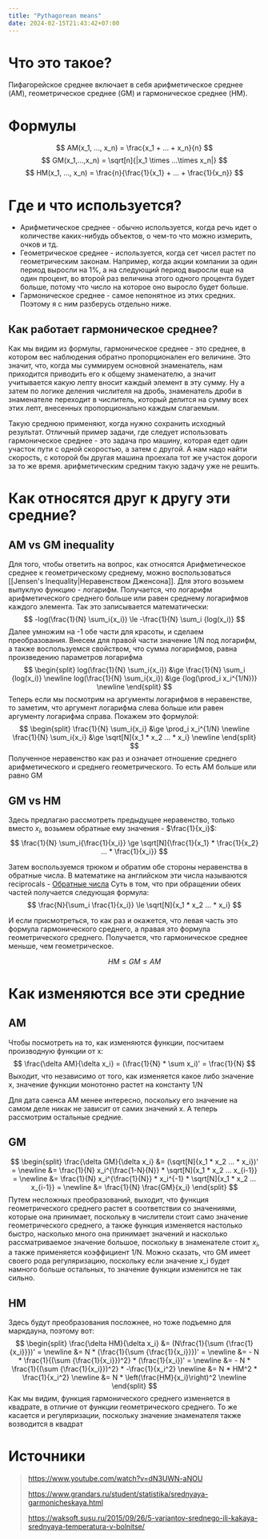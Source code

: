 ```yaml
---
title: "Pythagorean means"
date: 2024-02-15T21:43:42+07:00
---
```


# Что это такое?
Пифагорейское среднее включает в себя арифметическое среднее (AM), геометрическое среднее (GM) и гармоническое среднее (HM).
# Формулы 
$$
AM(x_1, ..., x_n) = \frac{x_1 + ... + x_n}{n}
$$
$$
GM(x_1,...,x_n) = \sqrt[n]{|x_1 \times ...\times x_n|}
$$
$$
HM(x_1, ..., x_n) = \frac{n}{\frac{1}{x_1} + ... + \frac{1}{x_n}}
$$
# Где и что используется?
- Арифметическое среднее - обычно используется, когда речь идет о количестве каких-нибудь объектов, о чем-то что можно измерить, очков и тд. 
- Геометрическое среднее - используется, когда сет чисел растет по геометрическим законам. Например, когда акции компании за один период выросли на 1%, а на следующий период выросли еще на один процент, во второй раз величина этого одного процента будет больше, потому что число на которое оно выросло будет больше.
- Гармоническое среднее - самое непонятное из этих средних. Поэтому я с ним разберусь отдельно ниже.
## Как работает гармоническое среднее?
Как мы видим из формулы, гармоническое среднее - это среднее, в котором вес наблюдения обратно пропорционален его величине. 
Это значит, что, когда мы суммируем основной знаменатель, нам приходится приводить его к общему знаменателю, а значит учитывается какую лепту вносит каждый элемент в эту сумму. Ну а затем по логике деления числителя на дробь, знаменатель дроби в знаменателе переходит в числитель, который делится на сумму всех этих лепт, внесенных пропорционально каждым слагаемым.

Такую среднюю применяют, когда нужно сохранить исходный результат. Отличный пример задачи, где следует использовать гармоническое среднее - это задача про машину, которая едет один участок пути с одной скоростью, а затем с другой. А нам надо найти скорость, с которой бы другая машина проехала тот же участок дороги за то же время. арифметическим средним такую задачу уже не решить.
# Как относятся друг к другу эти средние?

## AM vs GM inequality
Для того, чтобы ответить на вопрос, как относятся Арифметическое среднее к геометрическому среднему, можно воспользоваться [[Jensen's Inequality|Неравенством Дженсона]]. 
Для этого возьмем выпуклую функцию - логарифм. Получается, что логарифм арифметического среднего больше или равен среднему логарифмов каждого элемента.
Так это записывается математически:
$$
-log(\frac{1}{N} \sum_i{x_i}) \le -\frac{1}{N} \sum_i {log(x_i)}
$$
Далее умножим на -1 обе части для красоты, и сделаем преобразования. Внесем для правой части значение 1/N под логарифм, а также воспользуемся свойством, что сумма логарифмов, равна произведению параметров логарифма
$$
\begin{split}
log(\frac{1}{N} \sum_i{x_i}) &\ge \frac{1}{N} \sum_i {log(x_i)} \newline
log(\frac{1}{N} \sum_i{x_i}) &\ge {log(\prod_i x_i^{1/N})} \newline
\end{split}
$$
Теперь если мы посмотрим на аргументы логарифмов в неравенстве, то заметим, что аргумент логарифма слева больше или равен аргументу логарифма справа.
Покажем это формулой:
$$
\begin{split}
\frac{1}{N} \sum_i{x_i} &\ge \prod_i x_i^{1/N} \newline
\frac{1}{N} \sum_i{x_i} &\ge \sqrt[N]{x_1 * x_2 ... * x_i} \newline
\end{split}
$$
Полученное неравенство как раз и означает отношение среднего арифметического и среднего геометрического. То есть AM больше или равно GM

## GM vs HM

Здесь предлагаю рассмотреть предыдущее неравенство, только вместо $x_i$, возьмем обратные ему значения - $\frac{1}{x_i}$:
$$
\frac{1}{N} \sum_i{\frac{1}{x_i}} \ge \sqrt[N]{\frac{1}{x_1} * \frac{1}{x_2} ... * \frac{1}{x_i}}
$$

Затем воспользуемся трюком и обратим обе стороны неравенства в обратные числа. В математике на английском эти числа называются reciprocals - [Обратные числа](https://en.wikipedia.org/wiki/Multiplicative_inverse)
Суть в том, что при обращении обеих частей получается следующая формула:
$$
\frac{N}{\sum_i \frac{1}{x_i}} \le \sqrt[N]{x_1 * x_2 ... * x_i}
$$

И если присмотреться, то как раз и окажется, что левая часть это формула гармонического среднего, а правая это формула геометрического среднего.
Получается, что гармоническое среднее меньше, чем геометрическое.

$$
HM \le GM \le AM
$$

# Как изменяются все эти средние

## AM

Чтобы посмотреть на то, как изменяются функции, посчитаем производную функции от x:
$$
\frac{\delta AM}{\delta x_i} = (\frac{1}{N} * \sum x_i)' = \frac{1}{N}
$$
Выходит, что независимо от того, как изменяется какое либо значение x, значение функции монотонно растет на константу 1/N

Для дата саенса AM менее интересно, поскольку его значение на самом деле никак не зависит от самих значений x.
А теперь рассмотрим остальные средние.

## GM
$$
\begin{split}
\frac{\delta GM}{\delta x_i} &= (\sqrt[N]{x_1 * x_2 ... * x_i})' = \newline
&= \frac{1}{N} x_i^{\frac{1-N}{N}} * \sqrt[N]{x_1 * x_2 ... x_{i-1}} = \newline
&= \frac{1}{N} x_i^{\frac{1}{N}} * x_i^{-1} * \sqrt[N]{x_1 * x_2 ... x_{i-1}} = \newline
&= \frac{1}{N} \frac{GM}{x_i}
\end{split}
$$
Путем несложных преобразований, выходит, что функция геометрического среднего растет в соответствии со значениями, которые она принимает, поскольку в числители стоит само значение геометрического среднего, а также функция изменяется настолько быстро, насколько много она принимает значений и насколько рассматриваемое значение большое, поскольку в знаменателе стоит $x_i$, а также применяется коэффициент 1/N. Можно сказать, что GM имеет своего рода регуляризацию, поскольку если значение x_i будет намного больше остальных, то значение функции изменится не так сильно.

## HM
Здесь будут преобразования посложнее, но тоже подъемно для маркдауна, поэтому вот:
$$
\begin{split}
\frac{\delta HM}{\delta x_i} &= (N\frac{1}{\sum {\frac{1}{x_i}}})' = \newline
&= N * (\frac{1}{\sum {\frac{1}{x_i}}})' = \newline
&= - N * \frac{1}{(\sum {\frac{1}{x_i}})^2} * (\frac{1}{x_i})' = \newline
&= - N * \frac{1}{(\sum {\frac{1}{x_i}})^2} * -\frac{1}{x_i^2} \newline
&= N * HM^2 * \frac{1}{x_i^2} \newline
&= N * \left(\frac{HM}{x_i}\right)^2 \newline
\end{split}
$$
Как мы видим, функция гармонического среднего изменяется в квадрате, в отличие от функции геометрического среднего. То же касается и регуляризации, поскольку значение знаменателя также возводится в квадрат
# Источники
>https://www.youtube.com/watch?v=dN3UWN-aNOU
>
>https://www.grandars.ru/student/statistika/srednyaya-garmonicheskaya.html
>
>https://waksoft.susu.ru/2015/09/26/5-variantov-srednego-ili-kakaya-srednyaya-temperatura-v-bolnitse/

